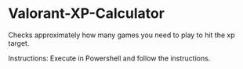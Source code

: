 # Valorant-XP-Calculator
Checks approximately how many games you need to play to hit the xp target.

Instructions:
Execute in Powershell and follow the instructions.
